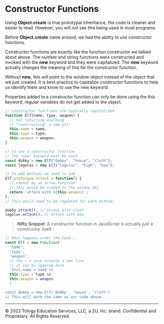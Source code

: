 # Constructor Functions
Using **Object.create** is true prototypal inheritance, the code is cleaner and easier to read. However, you will not see this being used in most programs. 

Before **Object.create** came around, we had the ability to use constructor functions. 

Constructor functions are exactly like the function constructor we talked about above. The number and string functions were constructed and invoked with the **new** keyword and they were capitalized. The **new** keyword actually changes the meaning of this for the constructor function. 

Without **new**, this will point to the window object instead of the object that we just created. It is best practice to capitalize constructor functions to help us identify them and know to use the new keyword. 

Properties added to a constructor function can only be done using the this keyword, regular variables do not get added to the object.

```js
// constructor functions are typically capitalized
function Elf(name, type, weapon) {
  // not returning anything
  // "constructing" a new elf
  this.name = name;
  this.type = type;
  this.weapon = weapon;
}

// to use a constructor function
// the "new" keyword must be used
const dobby = new Elf("Dobby", "house", "cloth");
const legolas = new Elf("Legolas", "high", "bow");

// To add methods we need to add
Elf.prototype.attack = function() {
  // cannot be an arrow function
  // this would be scoped to the window obj
  return `attack with ${this.weapon}`;
};
// This would need to be repeated for each method.

dobby.attack(); // attack with cloth
legolas.attack(); // attack with bow
```

> **Nifty Snippet**: A constructor function in JavaScript is actually just a constructor itself.

```js
// What happens under the hood...
const Elf = new Function(
  'name',
  'type',
  'weapon',
  // the \ n just creates a new line
  // it can be ignored here
  'this.name = name \n
  this.type = type \n
  this.weapon = weapon`
  )

const dobby = new Elf('Dobby', 'house', 'cloth')
// This will work the same as our code above.
```

---
© 2022 Trilogy Education Services, LLC, a 2U, Inc. brand. Confidential and Proprietary. All Rights Reserved.